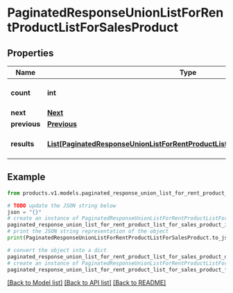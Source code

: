 # PaginatedResponseUnionListForRentProductListForSalesProduct


## Properties

Name | Type | Description | Notes
------------ | ------------- | ------------- | -------------
**count** | **int** |  | [optional] [default to 0]
**next** | [**Next**](Next.md) |  | [optional] 
**previous** | [**Previous**](Previous.md) |  | [optional] 
**results** | [**List[PaginatedResponseUnionListForRentProductListForSalesProductResultsInner]**](PaginatedResponseUnionListForRentProductListForSalesProductResultsInner.md) |  | [optional] [default to []]

## Example

```python
from products.v1.models.paginated_response_union_list_for_rent_product_list_for_sales_product import PaginatedResponseUnionListForRentProductListForSalesProduct

# TODO update the JSON string below
json = "{}"
# create an instance of PaginatedResponseUnionListForRentProductListForSalesProduct from a JSON string
paginated_response_union_list_for_rent_product_list_for_sales_product_instance = PaginatedResponseUnionListForRentProductListForSalesProduct.from_json(json)
# print the JSON string representation of the object
print(PaginatedResponseUnionListForRentProductListForSalesProduct.to_json())

# convert the object into a dict
paginated_response_union_list_for_rent_product_list_for_sales_product_dict = paginated_response_union_list_for_rent_product_list_for_sales_product_instance.to_dict()
# create an instance of PaginatedResponseUnionListForRentProductListForSalesProduct from a dict
paginated_response_union_list_for_rent_product_list_for_sales_product_from_dict = PaginatedResponseUnionListForRentProductListForSalesProduct.from_dict(paginated_response_union_list_for_rent_product_list_for_sales_product_dict)
```
[[Back to Model list]](../README.md#documentation-for-models) [[Back to API list]](../README.md#documentation-for-api-endpoints) [[Back to README]](../README.md)


